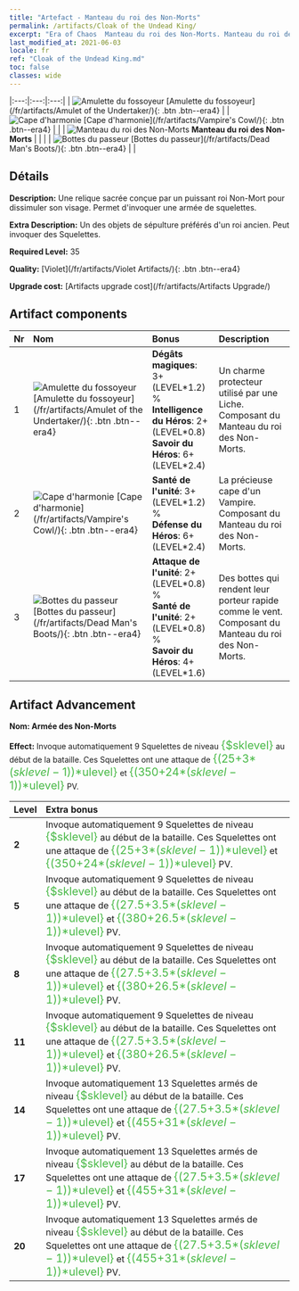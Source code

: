 ```yaml
---
title: "Artefact - Manteau du roi des Non-Morts"
permalink: /artifacts/Cloak of the Undead King/
excerpt: "Era of Chaos  Manteau du roi des Non-Morts. Manteau du roi des Non-Morts Une relique sacrée conçue par un puissant roi Non-Mort pour dissimuler son visage. Permet d'invoquer une armée de squelettes."
last_modified_at: 2021-06-03
locale: fr
ref: "Cloak of the Undead King.md"
toc: false
classes: wide
---
```


  |:---:|:---:|:---:| 
  | ![Amulette du fossoyeur](/images/t/artifact_40321.png) [Amulette du fossoyeur](/fr/artifacts/Amulet of the Undertaker/){: .btn .btn--era4} |   | ![Cape d'harmonie](/images/t/artifact_40322.png) [Cape d'harmonie](/fr/artifacts/Vampire's Cowl/){: .btn .btn--era4} | 
  |   | ![Manteau du roi des Non-Morts](/images/t/icon_artifact_32.png) **Manteau du roi des Non-Morts** |  | 
  |   | ![Bottes du passeur](/images/t/artifact_40323.png) [Bottes du passeur](/fr/artifacts/Dead Man's Boots/){: .btn .btn--era4} |   | 


## Détails

 **Description:** Une relique sacrée conçue par un puissant roi Non-Mort pour dissimuler son visage. Permet d'invoquer une armée de squelettes.

 **Extra Description:** Un des objets de sépulture préférés d'un roi ancien. Peut invoquer des Squelettes.

 **Required Level:** 35

 **Quality:** [Violet](/fr/artifacts/Violet Artifacts/){: .btn .btn--era4}

 **Upgrade cost:** [Artifacts upgrade cost](/fr/artifacts/Artifacts Upgrade/)



## Artifact components

  | Nr |    Nom    |   Bonus | Description | 
  |:---|:-----------|:--------|:------------| 
  | 1 | ![Amulette du fossoyeur](/images/t/artifact_40321.png) [Amulette du fossoyeur](/fr/artifacts/Amulet of the Undertaker/){: .btn .btn--era4} | **Dégâts magiques**: 3+(LEVEL\*1.2) %<br/>**Intelligence du Héros**: 2+(LEVEL\*0.8)<br/>**Savoir du Héros**: 6+(LEVEL\*2.4) | Un charme protecteur utilisé par une Liche. Composant du Manteau du roi des Non-Morts. | 
  | 2 | ![Cape d'harmonie](/images/t/artifact_40322.png) [Cape d'harmonie](/fr/artifacts/Vampire's Cowl/){: .btn .btn--era4} | **Santé de l'unité**: 3+(LEVEL\*1.2) %<br/>**Défense du Héros**: 6+(LEVEL\*2.4) | La précieuse cape d'un Vampire. Composant du Manteau du roi des Non-Morts. | 
  | 3 | ![Bottes du passeur](/images/t/artifact_40323.png) [Bottes du passeur](/fr/artifacts/Dead Man's Boots/){: .btn .btn--era4} | **Attaque de l'unité**: 2+(LEVEL\*0.8) %<br/>**Santé de l'unité**: 2+(LEVEL\*0.8) %<br/>**Savoir du Héros**: 4+(LEVEL\*1.6) | Des bottes qui rendent leur porteur rapide comme le vent. Composant du Manteau du roi des Non-Morts. | 


## Artifact Advancement

 **Nom: Armée des Non-Morts**

 **Effect:** Invoque automatiquement 9 Squelettes de niveau <span style="color: #48b946;font-size:20px">{$sklevel}</span> au début de la bataille. Ces Squelettes ont une attaque de <span style="color: #48b946;font-size:20px">{(25+3*($sklevel-1))*$ulevel}</span> et <span style="color: #48b946;font-size:20px">{(350+24*($sklevel-1))*$ulevel}</span> PV.

  |  Level  |    Extra bonus  | 
  |:--------|:----------------| 
  | **2** | Invoque automatiquement 9 Squelettes de niveau <span style="color: #48b946;font-size:20px">{$sklevel}</span> au début de la bataille. Ces Squelettes ont une attaque de <span style="color: #48b946;font-size:20px">{(25+3*($sklevel-1))*$ulevel}</span> et <span style="color: #48b946;font-size:20px">{(350+24*($sklevel-1))*$ulevel}</span> PV. | 
  | **5** | Invoque automatiquement 9 Squelettes de niveau <span style="color: #48b946;font-size:20px">{$sklevel}</span> au début de la bataille. Ces Squelettes ont une attaque de <span style="color: #48b946;font-size:20px">{(27.5+3.5*($sklevel-1))*$ulevel}</span> et <span style="color: #48b946;font-size:20px">{(380+26.5*($sklevel-1))*$ulevel}</span> PV. | 
  | **8** | Invoque automatiquement 9 Squelettes de niveau <span style="color: #48b946;font-size:20px">{$sklevel}</span> au début de la bataille. Ces Squelettes ont une attaque de <span style="color: #48b946;font-size:20px">{(27.5+3.5*($sklevel-1))*$ulevel}</span> et <span style="color: #48b946;font-size:20px">{(380+26.5*($sklevel-1))*$ulevel}</span> PV. | 
  | **11** | Invoque automatiquement 9 Squelettes de niveau <span style="color: #48b946;font-size:20px">{$sklevel}</span> au début de la bataille. Ces Squelettes ont une attaque de <span style="color: #48b946;font-size:20px">{(27.5+3.5*($sklevel-1))*$ulevel}</span> et <span style="color: #48b946;font-size:20px">{(380+26.5*($sklevel-1))*$ulevel}</span> PV. | 
  | **14** | Invoque automatiquement 13 Squelettes armés de niveau <span style="color: #48b946;font-size:20px">{$sklevel}</span> au début de la bataille. Ces Squelettes ont une attaque de <span style="color: #48b946;font-size:20px">{(27.5+3.5*($sklevel-1))*$ulevel}</span> et <span style="color: #48b946;font-size:20px">{(455+31*($sklevel-1))*$ulevel}</span> PV. | 
  | **17** | Invoque automatiquement 13 Squelettes armés de niveau <span style="color: #48b946;font-size:20px">{$sklevel}</span> au début de la bataille. Ces Squelettes ont une attaque de <span style="color: #48b946;font-size:20px">{(27.5+3.5*($sklevel-1))*$ulevel}</span> et <span style="color: #48b946;font-size:20px">{(455+31*($sklevel-1))*$ulevel}</span> PV. | 
  | **20** | Invoque automatiquement 13 Squelettes armés de niveau <span style="color: #48b946;font-size:20px">{$sklevel}</span> au début de la bataille. Ces Squelettes ont une attaque de <span style="color: #48b946;font-size:20px">{(27.5+3.5*($sklevel-1))*$ulevel}</span> et <span style="color: #48b946;font-size:20px">{(455+31*($sklevel-1))*$ulevel}</span> PV. | 
